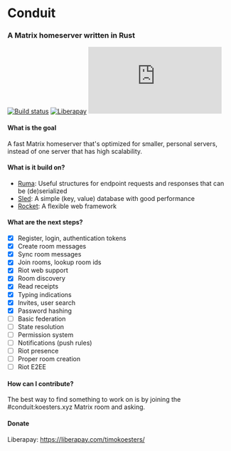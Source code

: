 # Conduit
### A Matrix homeserver written in Rust

[![Build status](https://badge.buildkite.com/3af63b456c421ce09dbbbaab763ecaf9bad0af39507a691385.svg)](https://buildkite.com/conduit/conduit)
[![Liberapay](https://img.shields.io/liberapay/receives/timokoesters?logo=liberapay)](https://liberapay.com/timokoesters)
[![Matrix](https://img.shields.io/matrix/conduit:koesters.xyz?server_fqdn=matrix.koesters.xyz&logo=matrix)](https://matrix.to/#/#conduit:koesters.xyz)

#### What is the goal

A fast Matrix homeserver that's optimized for smaller, personal servers, instead of one server that has high scalability.

#### What is it build on?

- [Ruma](https://www.ruma.io): Useful structures for endpoint requests and responses that can be (de)serialized
- [Sled](https://github.com/spacejam/sled): A simple (key, value) database with good performance
- [Rocket](https://rocket.rs): A flexible web framework

#### What are the next steps?

- [x] Register, login, authentication tokens
- [x] Create room messages
- [x] Sync room messages
- [x] Join rooms, lookup room ids
- [x] Riot web support
- [x] Room discovery
- [x] Read receipts
- [x] Typing indications
- [x] Invites, user search
- [x] Password hashing
- [ ] Basic federation
- [ ] State resolution
- [ ] Permission system
- [ ] Notifications (push rules)
- [ ] Riot presence
- [ ] Proper room creation
- [ ] Riot E2EE

#### How can I contribute?

The best way to find something to work on is by joining the #conduit:koesters.xyz Matrix room and asking.

#### Donate

Liberapay: <https://liberapay.com/timokoesters/>
